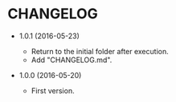 # CHANGELOG

* 1.0.1 (2016-05-23)
  - Return to the initial folder after execution.
  - Add "CHANGELOG.md".

* 1.0.0 (2016-05-20)
  - First version.
